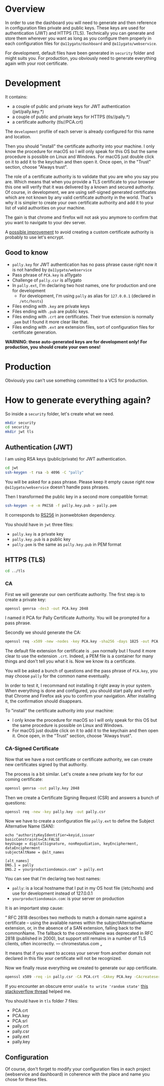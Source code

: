 # Overview

In order to use the dashboard you will need to generate and then reference in configuration files private and public keys. 
These keys are used for authentication (JWT) and HTTPS (TLS).
Technically you can generate and store them wherever you want as long as you configure them properly in each configuration files for `@a11ygato/dashboard` and `@a11ygato/webservice`.

For development, default files have been generated in `security` folder and might suits you. 
For production, you obviously need to generate everything again with your root certificate.

# Development

It contains:

- a couple of public and private keys for JWT authentication (jwt/pally.key.*)
- a couple of public and private keys for HTTPS (tls//pally.*)
- a certificate authority (tls//PCA.crt)

The `development` profile of each server is already configured for this name and location.

Then you should "install" the certificate authority into your machine.
I only know the procedure for macOS so I will only speak for this OS but the same procedure is possible on Linux and Windows.
For macOS just double click on it to add it to the keychain and then open it. Once open, in the "Trust" section, choose "Always trust".

The role of a certificate authority is to validate that you are who you say you are.
Which means that when you provide a TLS certificate to your browser this one will verify that it was delivered by a known and secured authority.
Of course, in development, we are using self-signed generated certificates which are not known by any valid certificate authority in the world.
That's why it is simpler to create your own certificate authority and add it to your list of valid authorities on your machine.

The gain is that chrome and firefox will not ask you anymore to confirm that you want to navigate to your dev server.

A [possible improvement](https://medium.com/@yash.kulshrestha/using-lets-encrypt-with-express-e069c7abe625) to avoid creating a custom certificate authority is probably to use let's encrypt.

## Good to know

- `pally.key` for JWT authentication has no pass phrase cause right now it is not handled by `@a11ygato/webservice`
- Pass phrase of `PCA.key` is a11ygato
- Challenge of `pally.csr` is a11ygato
- In `pally.ext`, I'm declaring two host names, one for production and one for development
    - For development, I'm using `pally` as alias for `127.0.0.1` (declared in `/etc/hosts`)
- Files ending with `.key` are private keys
- Files ending with `.pub` are public keys.
- Files ending with `.crt` are certificates. Their true extension is normally `.pem` but I found it more clear like that.
- Files ending with `.ext` are extension files, sort of configuration files for certificate generation.

**WARNING: these auto-generated keys are for development only! For production, you should create your own ones!**

# Production

Obviously you can't use something committed to a VCS for production.

# How to generate everything again?

So inside a `security` folder, let's create what we need.

```bash
mkdir security
cd security
mkdir jwt tls
```

## Authentication (JWT)

I am using RSA keys (public/private) for JWT authentication.

```sh
cd jwt
ssh-keygen -t rsa -b 4096 -C "pally"
```

You will be asked for a pass phrase. Please keep it empty cause right now `@a11ygato/webservice` doesn't handle pass phrases.

Then I transformed the public key in a second more compatible format:

```sh
ssh-keygen -e -m PKCS8 -f pally.key.pub > pally.pem
```

It corresponds to [RS256](https://github.com/auth0/node-jsonwebtoken#algorithms-supported) in jsonwebtoken dependency.

You should have in `jwt` three files:

- `pally.key` is a private key
- `pally.key.pub` is a public key
- `pally.pem` is the same as `pally.key.pub` in PEM format

## HTTPS (TLS)

```bash
cd ../tls
```

### CA

First we will generate our own certificate authority. The first step is to create a private key:

```bash
openssl genrsa -des3 -out PCA.key 2048
```

I named it PCA for Pally Certificate Authority. You will be prompted for a pass phrase.

Secondly we should generate the CA:

```bash
openssl req -x509 -new -nodes -key PCA.key -sha256 -days 1825 -out PCA.crt
```

The default file extension for certificate is `.pem` normally but I found it more clear to use the extension `.crt`.
Indeed, a PEM file is a container for many things and don't tell you what it is. Now we know its a certificate.

You will be asked a bunch of questions and the pass phrase of `PCA.key`, you may choose `pally` for the common name eventually.

In order to test it, I recommand not installing it right away in your system. When everything is done and configured, you should start pally
and verify that Chrome and Firefox ask you to confirm your navigation. After installing it, the confirmation should disappears.

To "install" the certificate authority into your machine:

- I only know the procedure for macOS so I will only speak for this OS but the same procedure is possible on Linux and Windows.
- For macOS just double click on it to add it to the keychain and then open it. Once open, in the "Trust" section, choose "Always trust".

### CA-Signed Certificate

Now that we have a root certificate or certificate authority, we can create new certificates signed by that authority.

The process is a bit similar. Let's create a new private key for for our coming certificate:

```bash
openssl genrsa -out pally.key 2048
```

Then we create a Certificate Signing Request (CSR) and answers a bunch of questions:

```bash
openssl req -new -key pally.key -out pally.csr
```

Now we have to create a configuration file `pally.ext` to define the Subject Alternative Name (SAN):

```
echo "authorityKeyIdentifier=keyid,issuer
basicConstraints=CA:FALSE
keyUsage = digitalSignature, nonRepudiation, keyEncipherment, dataEncipherment
subjectAltName = @alt_names

[alt_names]
DNS.1 = pally
DNS.2 = yourproductiondomain.com" > pally.ext
```

You can see that I'm declaring two host names:

- `pally`: is a local hostname that I put in my OS host file (/etc/hosts) and use for development instead of 127.0.0.1
- `yourproductiondomain.com`: is your server on production

It is an important step cause:

” RFC 2818 describes two methods to match a domain name against a certificate – using the available names within the subjectAlternativeName extension,
or, in the absence of a SAN extension, falling back to the commonName. The fallback to the commonName was deprecated in RFC 2818 (published in 2000),
but support still remains in a number of TLS clients, often incorrectly. — chromestatus.com „

It means that if you want to access your server from another domain not declared in this file your certificate will not be recognized.

Now we finally reuse everything we created to generate our app certificate.

```bash
openssl x509 -req -in pally.csr -CA PCA.crt -CAkey PCA.key -CAcreateserial -out pally.crt -days 1825 -sha256 -extfile pally.ext
```

If you encounter an obscure error `unable to write 'random state'` [this stackoverflow thread](https://stackoverflow.com/questions/94445/using-openssl-what-does-unable-to-write-random-state-mean?utm_medium=organic&utm_source=google_rich_qa&utm_campaign=google_rich_qa) helped me.

You should have in `tls` folder 7 files:

- PCA.crt
- PCA.key
- PCA.srl
- pally.crt
- pally.csr
- pally.ext
- pally.key

## Configuration

Of course, don't forget to modify your configuration files in each project (webservice and dashboard) in coherence with the place and name you chose for these files.
